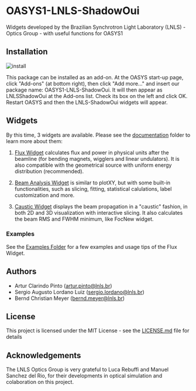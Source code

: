 # OASYS1-LNLS-ShadowOui
Widgets developed by the Brazilian Synchrotron Light Laboratory (LNLS) - Optics Group - with useful functions for OASYS1 

## Installation

![install](https://github.com/oasys-lnls-kit/OASYS1-LNLS-ShadowOui/blob/master/images/install.png "INSTALL")

This package can be installed as an add-on. At the OASYS start-up page, click "Add-ons" (at bottom right), then click "Add more..." and insert our package name: OASYS1-LNLS-ShadowOui. It will then appear as LNLSShadowOui at the Add-ons list. Check its box on the left and click OK. Restart OASYS and then the LNLS-ShadowOui widgets will appear.

## Widgets

By this time, 3 widgets are available. Please see the [documentation](documentation) folder to learn more about them:

1. [Flux Widget](documentation/Flux-Widget) calculates flux and power in physical units after the beamline (for bending magnets, wigglers and linear undulators). It is also compatible with the geometrical source with uniform energy distribution (recommended).

2. [Beam Analysis Widget](documentation/Beam-Analysis-Widget) is similar to plotXY, but with some built-in functionalities, such as slicing, fitting, statistical calulations, label customization and more.

3. [Caustic Widget](documentation/Caustic-Widget) displays the beam propagation in a "caustic" fashion, in both 2D and 3D visualization with interactive slicing. It also calculates the beam RMS and FWHM minimum, like FocNew widget.

### Examples 

See the [Examples Folder](examples) for a few examples and usage tips of the Flux Widget.

## Authors

- Artur Clarindo Pinto (artur.pinto@lnls.br)
- Sergio Augusto Lordano Luiz (sergio.lordano@lnls.br)
- Bernd Christian Meyer (bernd.meyer@lnls.br)

## License

This project is licensed under the MIT License - see the [LICENSE.md](LICENSE.md) file for details

## Acknowledgements

The LNLS Optics Group is very grateful to Luca Rebuffi and Manuel Sanchez del Rio, for their developments in optical simulation and colaboration on this project. 
